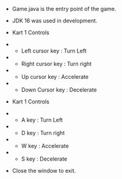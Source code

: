 * Game.java is the entry point of the game.
* JDK 16 was used in development.

* Kart 1 Controls
* * Left cursor key : Turn Left
* * Right cursor key : Turn right
* * Up cursor key : Accelerate
* * Down Cursor key : Decelerate
* Kart 1 Controls
* * A key : Turn Left
* * D key : Turn right
* * W key : Accelerate
* * S key : Decelerate
* Close the window to exit.

